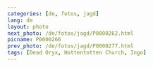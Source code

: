 ```yaml
---
categories: [de, fotos, jagd]
lang: de
layout: photo
next_photo: /de/fotos/jagd/P0000262.html
picname: P0000266
prev_photo: /de/fotos/jagd/P0000277.html
tags: [Dead Oryx, Hottentotten Church, Ingo]
---
```

